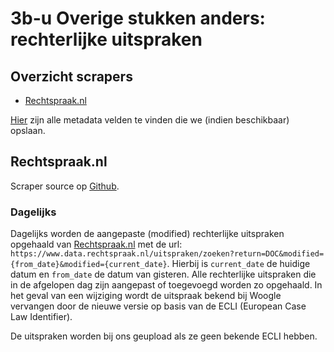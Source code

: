 # 3b-u Overige stukken anders: rechterlijke uitspraken

## Overzicht scrapers
- [Rechtspraak.nl](https://www.rechtspraak.nl/)

[Hier](../SPEC%20MetadataSchema/README.md) zijn alle metadata velden te vinden die we (indien beschikbaar) opslaan.

## Rechtspraak.nl

Scraper source op [Github](https://github.com/wooverheid/WooScrapers/blob/main/Spiders/SpiderRechtspraak.py).

### Dagelijks

Dagelijks worden de aangepaste (modified) rechterlijke uitspraken opgehaald van [Rechtspraak.nl](https://www.rechtspraak.nl/) met de url: `https://www.data.rechtspraak.nl/uitspraken/zoeken?return=DOC&modified={from_date}&modified={current_date}`. Hierbij is `current_date` de huidige datum en `from_date` de datum van gisteren. Alle rechterlijke uitspraken die in de afgelopen dag zijn aangepast of toegevoegd worden zo opgehaald. In het geval van een wijziging wordt de uitspraak bekend bij Woogle vervangen door de nieuwe versie op basis van de ECLI (European Case Law Identifier).

De uitspraken worden bij ons geupload als ze geen bekende ECLI hebben.